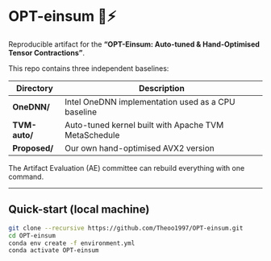 # OPT-einsum 📐⚡

Reproducible artifact for the **“OPT-Einsum: Auto-tuned & Hand-Optimised Tensor Contractions”**.

This repo contains three independent baselines:

| Directory   | Description                                    |
|-------------|------------------------------------------------|
| **OneDNN/** | Intel OneDNN implementation used as a CPU baseline |
| **TVM-auto/** | Auto-tuned kernel built with Apache TVM MetaSchedule |
| **Proposed/** | Our own hand-optimised AVX2 version |

The Artifact Evaluation (AE) committee can rebuild everything with one command.

---

## Quick-start (local machine)

```bash
git clone --recursive https://github.com/Theoo1997/OPT-einsum.git
cd OPT-einsum
conda env create -f environment.yml
conda activate OPT-einsum
